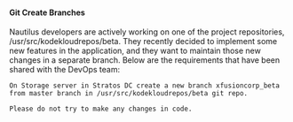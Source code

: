 #### Git Create Branches

Nautilus developers are actively working on one of the project repositories, /usr/src/kodekloudrepos/beta. They recently decided to implement some new features in the application, and they want to maintain those new changes in a separate branch. Below are the requirements that have been shared with the DevOps team:

    On Storage server in Stratos DC create a new branch xfusioncorp_beta from master branch in /usr/src/kodekloudrepos/beta git repo.

    Please do not try to make any changes in code.

